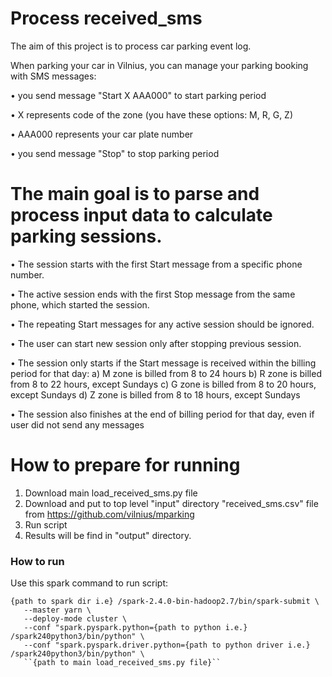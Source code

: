 # Process received_sms

The aim of this project is to process car parking event log.

When parking your car in Vilnius, you can manage your parking booking with SMS messages:

• you send message "Start X AAA000" to start parking period

• X represents code of the zone (you have these options: M, R, G, Z)

• AAA000 represents your car plate number

• you send message "Stop" to stop parking period


# The main goal is to parse and process input data to calculate parking sessions.

• The session starts with the first Start message from a specific phone number.

• The active session ends with the first Stop message from the same phone, which
started the session.

• The repeating Start messages for any active session should be ignored.

• The user can start new session only after stopping previous session.

• The session only starts if the Start message is received within the billing period for
that day: a) M zone is billed from 8 to 24 hours b) R zone is billed from 8 to 22 hours,
except Sundays c) G zone is billed from 8 to 20 hours, except Sundays d) Z zone is
billed from 8 to 18 hours, except Sundays

• The session also finishes at the end of billing period for that day, even if user did not
send any messages


# How to prepare for running

1. Download main load_received_sms.py file
2. Download and put to top level "input" directory "received_sms.csv" file from https://github.com/vilnius/mparking
3. Run script
4. Results will be find in "output" directory.

### How to run

Use this spark command to run script:

```
{path to spark dir i.e} /spark-2.4.0-bin-hadoop2.7/bin/spark-submit \
   --master yarn \
   --deploy-mode cluster \
   --conf "spark.pyspark.python={path to python i.e.} /spark240python3/bin/python" \
   --conf "spark.pyspark.driver.python={path to python driver i.e.} /spark240python3/bin/python" \
   ``{path to main load_received_sms.py file}``
```

